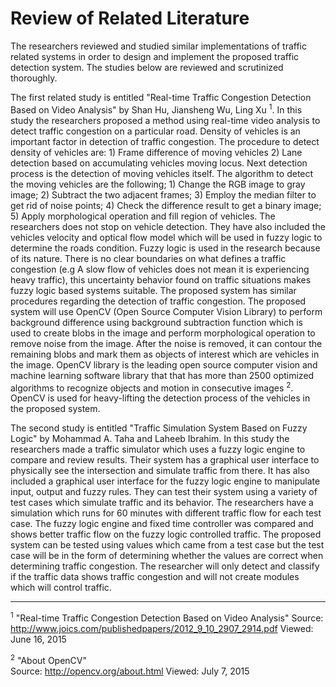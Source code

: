 # Review of Related Literature

The researchers reviewed and studied similar implementations of traffic related systems
in order to design and implement the proposed traffic detection system. The studies below
are reviewed and scrutinized thoroughly.

The first related study is entitled "Real-time Traffic Congestion Detection Based on Video Analysis"
by Shan Hu, Jiansheng Wu, Ling Xu <sup>1</sup>. In this study the researchers proposed a method using real-time
video analysis to detect traffic congestion on a particular road. Density of vehicles is an important
factor in detection of traffic congestion. The procedure to detect density of vehicles are: 1) Frame
difference of moving vehicles 2) Lane detection based on accumulating vehicles moving locus. Next detection
process is the detection of moving vehicles itself. The algorithm to detect the moving vehicles are the
following; 1) Change the RGB image to gray image; 2) Subtract the two adjacent frames; 3) Employ the
median filter to get rid of noise points; 4) Check the difference result to get a binary image;
5) Apply morphological operation and fill region of vehicles. The researchers does not stop on vehicle detection. They have
also included the vehicles velocity and optical flow model which will be used in fuzzy logic to determine
the roads condition. Fuzzy logic is used in the research because of its nature. There is no clear boundaries
on what defines a traffic congestion (e.g A slow flow of vehicles does not mean it is experiencing heavy traffic),
this uncertainty behavior found on traffic situations makes fuzzy logic based systems suitable.
The proposed system has similar procedures regarding the detection of traffic congestion.
The proposed system will use OpenCV (Open Source Computer Vision Library) 
to perform background difference using background subtraction function which is used to create blobs in
the image and perform morphological operation to remove noise from the image. After the noise is removed,
it can contour the remaining blobs and mark them as objects of interest which are vehicles in the image.
OpenCV library is the leading open source computer vision and machine learning software library that
that has more than 2500 optimized algorithms to recognize objects and motion in consecutive images <sup>2</sup>.
OpenCV is used for heavy-lifting the detection process of the vehicles in the proposed system.

The second study is entitled "Traffic Simulation System Based on Fuzzy Logic" by Mohammad A. Taha and Laheeb Ibrahim.
In this study the researchers made a traffic simulator which uses a fuzzy logic engine to compare and review results.
Their system has a graphical user interface to physically see the intersection and simulate traffic from there. It
has also included a graphical user interface for the fuzzy logic engine to manipulate input, output and fuzzy rules. They
can test their system using a variety of test cases which simulate traffic and its behavior. The researchers have a 
simulation which runs for 60 minutes with different traffic flow for each test case. The fuzzy logic engine and fixed
time controller was compared and shows better traffic flow on the fuzzy logic controlled traffic. The proposed system
can be tested using values which came from a test case but the test case will be in the form of determining whether
the values are correct when determining traffic congestion. The researcher will only detect and classify if the traffic
data shows traffic congestion and will not create modules which will control traffic.


---

<sup>1</sup> "Real-time Traffic Congestion Detection Based on Video Analysis"
Source: http://www.joics.com/publishedpapers/2012_9_10_2907_2914.pdf Viewed: June 16, 2015

<sup>2</sup> "About OpenCV"  
Source: http://opencv.org/about.html Viewed: July 7, 2015